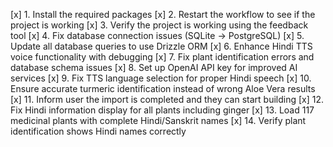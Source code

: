 [x] 1. Install the required packages
[x] 2. Restart the workflow to see if the project is working
[x] 3. Verify the project is working using the feedback tool
[x] 4. Fix database connection issues (SQLite → PostgreSQL)
[x] 5. Update all database queries to use Drizzle ORM
[x] 6. Enhance Hindi TTS voice functionality with debugging
[x] 7. Fix plant identification errors and database schema issues
[x] 8. Set up OpenAI API key for improved AI services
[x] 9. Fix TTS language selection for proper Hindi speech
[x] 10. Ensure accurate turmeric identification instead of wrong Aloe Vera results
[x] 11. Inform user the import is completed and they can start building
[x] 12. Fix Hindi information display for all plants including ginger
[x] 13. Load 117 medicinal plants with complete Hindi/Sanskrit names
[x] 14. Verify plant identification shows Hindi names correctly